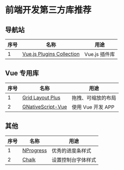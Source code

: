 # 前端开发第三方库推荐

## 导航站

| 序号 | 名称                                                      | 用途          |
| ---- | --------------------------------------------------------- | ------------- |
| 1    | [Vue.js Plugins Collection](https://www.vue-plugins.org/) | Vue.js 插件库 |

## Vue 专用库

| 序号 | 名称                                                         | 用途               |
| ---- | ------------------------------------------------------------ | ------------------ |
| 1    | [Grid Layout Plus](https://grid-layout-plus.netlify.app/zh/) | 拖拽、可缩放的布局 |
| 2    | [GNativeScript-Vue](https://nativescript-vue.org/)           | 使用 Vue 开发 APP  |

## 其他

| 序号 | 名称                                               | 用途               |
| ---- | -------------------------------------------------- | ------------------ |
| 1    | [NProgress](https://github.com/rstacruz/nprogress) | 优秀的进度条样式   |
| 2    | [Chalk](https://github.com/chalk/chalk)            | 设置控制台字体样式 |
